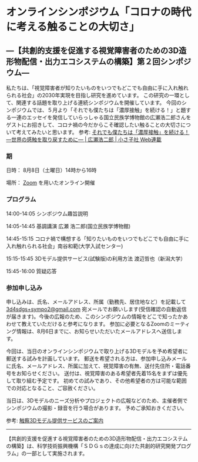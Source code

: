 # オンラインシンポジウム「コロナの時代に考える触ることの大切さ」 
## ―【共創的支援を促進する視覚障害者のための3D造形物配信・出力エコシステムの構築】第２回シンポジウム― 

私たちは、「視覚障害者が知りたいものをいつでもどこでも自由に手に入れ触れられる社会」の2030年実現を目指し研究を進めています。 
この研究の一環として、関連する話題を取り上げる連続シンポジウムを開催しています。 
今回のシンポジウムでは、５月より「それでも僕たちは「濃厚接触」を続ける！」と題する一連のエッセイを発信していらっしゃる国立民族学博物館の広瀬浩二郎さんをゲストにお招きして、コロナ禍の今だからこそ確認したい触ることの大切さについて考えてみたいと思います。 
参考: 
[それでも僕たちは「濃厚接触」を続ける！―世界の感触を取り戻すために― | 広瀬浩二郎 | 小さ子社 Web連載 ](https://www.chiisago.jp/mag/000/)

### 期 
日時： 8月8日（土曜日）14時から16時 

場所： 
[Zoom](https://zoom.us/jp-jp/meetings.html) 
を用いたオンライン開催 

### プログラム 
14:00-14:05 シンポジウム趣旨説明 

14:05-14:45 基調講演 広瀬 浩二郎(国立民族学博物館) 

14:45-15:15 コロナ禍で構想する「知りたいものをいつでもどこでも自由に手に入れ触れられる社会」南谷和範(大学入試センター) 

15:15-15:45 3Dモデル提供サービス(試験版)の利用方法 渡辺哲也（新潟大学） 

15:45-16:00 質疑応答 

### 参加申し込み 
申し込みは、氏名、メールアドレス、所属（勤務先、居住地など）を記載して 
3d4sdgs+sympo2@gmail.com
宛メールでお願いします(受信確認の自動返信が届きます)。今後の広報のため、このシンポジウムの情報をどこで知ったかあわせて教えていただけると参考になります。 
参加に必要となるZoomのミーティング情報は、8月6日までに、お知らせいただいたメールアドレスへ送信します。 

今回は、当日のオンラインシンポジウムで取り上げる3Dモデルを予め希望者に郵送する試みを計画しています。 
郵送を希望される方は、参加申し込みメールに氏名、メールアドレス、所属に加えて、視覚障害の有無、送付先住所・電話番号をお知らせください。 
送付は、視覚障害のある希望者先着15名をまずは優先して取り組む予定です。 
初めての試みであり、その他希望者の方は可能な範囲での対応となること、ご容赦ください。 

当日は、3Dモデルのニーズ分析やプロジェクトの広報などのため、主催者側でシンポジウムの撮影・録音を行う場合があります。 
予めご承知おきください。 

参考: 
[触察3Dモデル提供サービスのご案内](https://3d4sdgs.net/service.html)

---
【共創的支援を促進する視覚障害者のための3D造形物配信・出力エコシステムの構築】は、科学技術振興機構「ＳＤＧｓの達成に向けた共創的研究開発プログラム」の一部として実施されます。 
